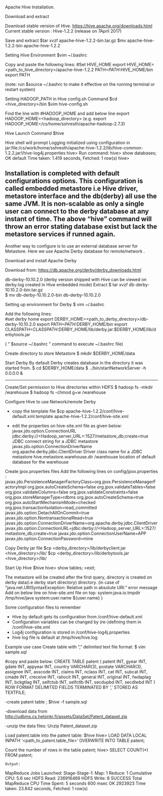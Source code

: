 Apache Hive Installation.

Download and extract

Download stable version of Hive. https://hive.apache.org/downloads.html
Current stable version : Hive-1.2.2 (release on 7April 2017)

Save and extract
    $tar xvzf apache-hive-1.2.2-bin.tar.gz
    $mv apache-hive-1.2.2-bin apache-hive-1.2.2
    
Setting Hive Environment
    $vim ~/.bashrc
 
Copy and paste the following lines:
    #Set HIVE_HOME
    export HIVE_HOME=<path_to_hive_directory>/apache-hive-1.2.2
    PATH=$PATH:$HIVE_HOME/bin
    export PATH
 
(note: run $source ~/.bashrc to make it effective on the running terminal or restart system)

Setting HADOOP_PATH in Hive config.sh 
Command
    $cd <hive_directory>/bin
    $vim hive-config.sh
    
Find the line with #HADOOP_HOME and add below line
    export HADOOP_HOME=<hadoop_directory> 
    (e.g. export HADOOP_HOME=/cs/home/sshresth/apache-hadoop-2.7.3)
 
Hive Launch
Command
   $hive
   
Hive shell will prompt 
Logging initialized using configuration in jar:file:/cs/work/home/sshresth/apache-hive-1.2.2/lib/hive-common-1.2.2.jar!/hive-log4j.properties
hive>
Run command:
hive> show databases;
OK
default
Time taken: 1.419 seconds, Fetched: 1 row(s)
hive>

Installation is completed with default configurations options. This configuration is called embedded metastore i.e Hive driver, metastore interface and the db(derby) all use the same JVM. It is non-scalable as only a single user can connect to the derby database at any instant of time. The above “hive” command will throw an error stating database exist but lack the metastore services if runned again.
---------------------------------------------------------------------------------

Another way to configure is to use an external database server for Metastore. Here we use Apache Derby database for remote/network . 

Download and install Apache Derby
 
Download from:
https://db.apache.org/derby/derby_downloads.html
 
db-derby-10.10.2.0 (derby version shipped with Hive can be viewed on derby.log created in Hive embedded mode)
Extract
    $ tar xvzf db-derby-10.10.2.0-bin.tar.gz                      
    $ mv db-derby-10.10.2.0-bin  db-derby-10.10.2.0
 
Setting up environment for Derby
    $ vim ~/.bashrc
 
Add the following lines:    
  #set derby home
  export DERBY_HOME=<path_to_derby_directory>/db-derby-10.10.2.0
  export PATH=$PATH:$DERBY_HOME/bin
  export CLASSPATH=$CLASSPATH:$DERBY_HOME/lib/derby.jar:$DERBY_HOME/lib/derbytools.jar
  
( “ $source ~/.bashrc ”  command to execute ~/.bashrc file)
 
Create directory to store Metastore
    $ mkdir $DERBY_HOME/data
 
Start Derby
By default Derby creates database in the directory it was started from.
    $ cd $DERBY_HOME/data
    $ ../bin/startNetworkServer -h 0.0.0.0 &
 
---------------------------------------------------------------------------------
Create/Set permission to Hive directories within HDFS
    $ hadoop fs -mkdir  /warehouse
    $ hadoop fs -chmod g+w /warehouse
    
    
Configure Hive to use Network/remote Derby
- copy the template file
    $cp apache-hive-1.2.2/conf/hive-default.xml.template apache-hive-1.2.2/conf/hive-site.xml
 
- edit the properties on hive-site.xml file as given below:
    <property>
       <name>javax.jdo.option.ConnectionURL</name>
       <value>jdbc:derby://<Hadoop_server_URL>:1527/metastore_db;create=true </value>
       <description>JDBC connect string for a JDBC metastore </description>
    </property> 
    <property>
      <name>javax.jdo.option.ConnectionDriverName</name>
      <value>org.apache.derby.jdbc.ClientDriver</value>
      <description>Driver class name for a JDBC metastore</description>
    </property>
    <property>
        <name>hive.metastore.warehouse.dir</name>
        <value>/warehouse</value>
        <description>location of default database for the warehouse</description>
     </property>
 
Create jpox.properties files
Add the following lines on config/jpox.properties :
  javax.jdo.PersistenceManagerFactoryClass=org.jpox.PersistenceManagerFactoryImpl
  org.jpox.autoCreateSchema=false
  org.jpox.validateTables=false
  org.jpox.validateColumns=false
  org.jpox.validateConstraints=false
  org.jpox.storeManagerType=rdbms
  org.jpox.autoCreateSchema=true
  org.jpox.autoStartMechanismMode=checked
  org.jpox.transactionIsolation=read_committed
  javax.jdo.option.DetachAllOnCommit=true
  javax.jdo.option.NontransactionalRead=true
  javax.jdo.option.ConnectionDriverName=org.apache.derby.jdbc.ClientDriver
  javax.jdo.option.ConnectionURL=jdbc:derby://<Hadoop_server_URL>:1527/metastore_db;create=true
  javax.jdo.option.ConnectionUserName=APP
  javax.jdo.option.ConnectionPassword=mine

Copy Derby jar file
    $cp <derby_directory>/lib/derbyclient.jar <hive_directory>/lib/
    $cp <derby_directory>/lib/derbytools.jar <hive_directory>/lib/
    
Start Up Hive
  $hive
  hive> show tables;
      >exit;
      
The metastore will be created after the first query, directory is created on derby data(i.e derby start directory) directory. 
  (in case of “java.net.URISyntaxException: Relative path in absolute URI:” error message 
  Add on below line on hive-site.xml file on top:
  <property>
      <name>system:java.io.tmpdir</name>
      <value>/tmp/hive/java</value>
    </property>
    <property>
      <name>system:user.name</name>
      <value>${user.name}</value>
    </property>
  )

Some configuration files to remember 
- Hive by default gets its configuration from <install-dir>/conf/hive-default.xml
- Configuration variables can be changed by (re-)defining them in <install-dir>/conf/hive-site.xml
- Log4j configuration is stored in <install-dir>/conf/hive-log4j.properties
- hive log file is default at /tmp/hive/hive.log
 
Example use case 
Create table with “,” delimited text file format:
$ vim sample.sql    
 
#copy and paste below:
CREATE TABLE patent (
        patent       INT,
        gyear        INT,
        gdate        INT,
        appyear      INT,
        country      VARCHAR(3),
        postate      VARCHAR(3),
        assignee     INT,
        asscode      INT,
        claims       INT,
        nclass       INT,
        cat          INT,
        subcat       INT,
        cmade        INT,
        creceive     INT,
        ratiocit     INT,
        general      INT,
        original     INT,
        fwdaplag     INT,
        bckgtlag     INT,
        selfctub     INT,
        selfctlb     INT,
        secdupbd     INT,
        secdlwbd     INT
)
ROW FORMAT DELIMITED
FIELDS TERMINATED BY ','
STORED AS TEXTFILE;
 
-create patent table ;
$hive -f sample.sql
 
-download data from 
http://udbms.cs.helsinki.fi/assets/DataSet/Patent_dataset.zip 
 
-unzip the data files:
    Unzip Patent_dataset.zip
 
Load patent.table into the patent table:
 $hive 
 hive> LOAD DATA LOCAL INPATH ‘<path_to_patent.table_file>’
        OVERWRITE INTO TABLE patent;
 
Count the number of rows in the table patent;
    hive> SELECT COUNT(*) FROM patent;
    
    Output:
MapReduce Jobs Launched:
Stage-Stage-1: Map: 1  Reduce: 1   Cumulative CPU: 5.6 sec   HDFS Read: 236916469 HDFS Write: 8 SUCCESS
Total MapReduce CPU Time Spent: 5 seconds 600 msec
OK
2923923
Time taken: 23.842 seconds, Fetched: 1 row(s)
